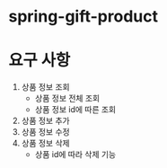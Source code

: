 # spring-gift-product
# 요구 사항
1. 상품 정보 조회
   - 상품 정보 전체 조회
   - 상품 정보 id에 따른 조회
2. 상품 정보 추가
3. 상품 정보 수정
4. 상품 정보 삭제
   - 상품 id에 따라 삭제 기능